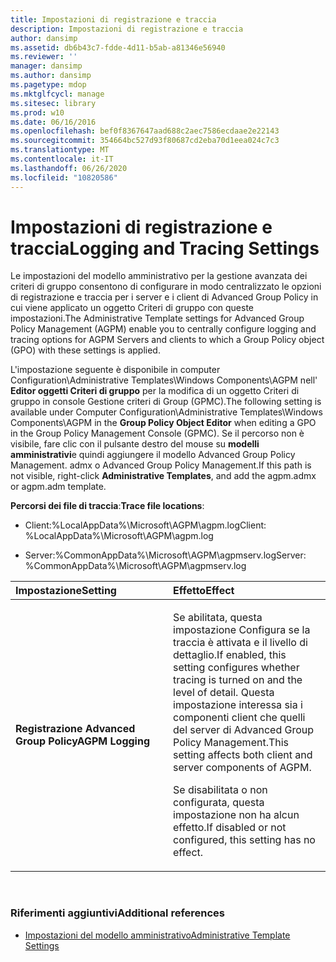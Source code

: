 ```yaml
---
title: Impostazioni di registrazione e traccia
description: Impostazioni di registrazione e traccia
author: dansimp
ms.assetid: db6b43c7-fdde-4d11-b5ab-a81346e56940
ms.reviewer: ''
manager: dansimp
ms.author: dansimp
ms.pagetype: mdop
ms.mktglfcycl: manage
ms.sitesec: library
ms.prod: w10
ms.date: 06/16/2016
ms.openlocfilehash: bef0f8367647aad688c2aec7586ecdaae2e22143
ms.sourcegitcommit: 354664bc527d93f80687cd2eba70d1eea024c7c3
ms.translationtype: MT
ms.contentlocale: it-IT
ms.lasthandoff: 06/26/2020
ms.locfileid: "10820586"
---
```

# <span data-ttu-id="3f986-103">Impostazioni di registrazione e traccia</span><span class="sxs-lookup"><span data-stu-id="3f986-103">Logging and Tracing Settings</span></span>


<span data-ttu-id="3f986-104">Le impostazioni del modello amministrativo per la gestione avanzata dei criteri di gruppo consentono di configurare in modo centralizzato le opzioni di registrazione e traccia per i server e i client di Advanced Group Policy in cui viene applicato un oggetto Criteri di gruppo con queste impostazioni.</span><span class="sxs-lookup"><span data-stu-id="3f986-104">The Administrative Template settings for Advanced Group Policy Management (AGPM) enable you to centrally configure logging and tracing options for AGPM Servers and clients to which a Group Policy object (GPO) with these settings is applied.</span></span>

<span data-ttu-id="3f986-105">L'impostazione seguente è disponibile in computer Configuration\\Administrative Templates\\Windows Components\\AGPM nell' **Editor oggetti Criteri di gruppo** per la modifica di un oggetto Criteri di gruppo in console Gestione criteri di Group (GPMC).</span><span class="sxs-lookup"><span data-stu-id="3f986-105">The following setting is available under Computer Configuration\\Administrative Templates\\Windows Components\\AGPM in the **Group Policy Object Editor** when editing a GPO in the Group Policy Management Console (GPMC).</span></span> <span data-ttu-id="3f986-106">Se il percorso non è visibile, fare clic con il pulsante destro del mouse su **modelli amministrativi**e quindi aggiungere il modello Advanced Group Policy Management. admx o Advanced Group Policy Management.</span><span class="sxs-lookup"><span data-stu-id="3f986-106">If this path is not visible, right-click **Administrative Templates**, and add the agpm.admx or agpm.adm template.</span></span>

<span data-ttu-id="3f986-107">**Percorsi dei file di traccia**:</span><span class="sxs-lookup"><span data-stu-id="3f986-107">**Trace file locations**:</span></span>

-   <span data-ttu-id="3f986-108">Client:%LocalAppData%\\Microsoft\\AGPM\\agpm.log</span><span class="sxs-lookup"><span data-stu-id="3f986-108">Client: %LocalAppData%\\Microsoft\\AGPM\\agpm.log</span></span>

-   <span data-ttu-id="3f986-109">Server:%CommonAppData%\\Microsoft\\AGPM\\agpmserv.log</span><span class="sxs-lookup"><span data-stu-id="3f986-109">Server: %CommonAppData%\\Microsoft\\AGPM\\agpmserv.log</span></span>

<table>
<colgroup>
<col width="50%" />
<col width="50%" />
</colgroup>
<thead>
<tr class="header">
<th align="left"><span data-ttu-id="3f986-110">Impostazione</span><span class="sxs-lookup"><span data-stu-id="3f986-110">Setting</span></span></th>
<th align="left"><span data-ttu-id="3f986-111">Effetto</span><span class="sxs-lookup"><span data-stu-id="3f986-111">Effect</span></span></th>
</tr>
</thead>
<tbody>
<tr class="odd">
<td align="left"><p><strong><span data-ttu-id="3f986-112">Registrazione Advanced Group Policy</span><span class="sxs-lookup"><span data-stu-id="3f986-112">AGPM Logging</span></span></strong></p></td>
<td align="left"><p><span data-ttu-id="3f986-113">Se abilitata, questa impostazione Configura se la traccia è attivata e il livello di dettaglio.</span><span class="sxs-lookup"><span data-stu-id="3f986-113">If enabled, this setting configures whether tracing is turned on and the level of detail.</span></span> <span data-ttu-id="3f986-114">Questa impostazione interessa sia i componenti client che quelli del server di Advanced Group Policy Management.</span><span class="sxs-lookup"><span data-stu-id="3f986-114">This setting affects both client and server components of AGPM.</span></span></p>
<p><span data-ttu-id="3f986-115">Se disabilitata o non configurata, questa impostazione non ha alcun effetto.</span><span class="sxs-lookup"><span data-stu-id="3f986-115">If disabled or not configured, this setting has no effect.</span></span></p></td>
</tr>
</tbody>
</table>

 

### <span data-ttu-id="3f986-116">Riferimenti aggiuntivi</span><span class="sxs-lookup"><span data-stu-id="3f986-116">Additional references</span></span>

-   [<span data-ttu-id="3f986-117">Impostazioni del modello amministrativo</span><span class="sxs-lookup"><span data-stu-id="3f986-117">Administrative Template Settings</span></span>](administrative-template-settings.md)

 

 





